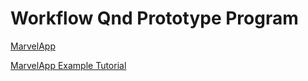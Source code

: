 # Workflow Qnd Prototype Program

[MarvelApp](https://marvelapp.com/)

[MarvelApp Example Tutorial](https://www.youtube.com/watch?v=--oTQCysVTs)

